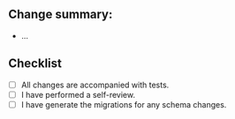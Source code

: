 ## Change summary:

- ...

## Checklist

<!-- - [x] This box is ticked -->
<!-- - [ ] This box is not ticked -->

- [ ] All changes are accompanied with tests.
- [ ] I have performed a self-review.
- [ ] I have generate the migrations for any schema changes.
